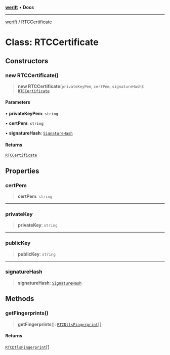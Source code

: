 [**werift**](../README.md) • **Docs**

***

[werift](../globals.md) / RTCCertificate

# Class: RTCCertificate

## Constructors

### new RTCCertificate()

> **new RTCCertificate**(`privateKeyPem`, `certPem`, `signatureHash`): [`RTCCertificate`](RTCCertificate.md)

#### Parameters

• **privateKeyPem**: `string`

• **certPem**: `string`

• **signatureHash**: [`SignatureHash`](../type-aliases/SignatureHash.md)

#### Returns

[`RTCCertificate`](RTCCertificate.md)

## Properties

### certPem

> **certPem**: `string`

***

### privateKey

> **privateKey**: `string`

***

### publicKey

> **publicKey**: `string`

***

### signatureHash

> **signatureHash**: [`SignatureHash`](../type-aliases/SignatureHash.md)

## Methods

### getFingerprints()

> **getFingerprints**(): [`RTCDtlsFingerprint`](RTCDtlsFingerprint.md)[]

#### Returns

[`RTCDtlsFingerprint`](RTCDtlsFingerprint.md)[]
